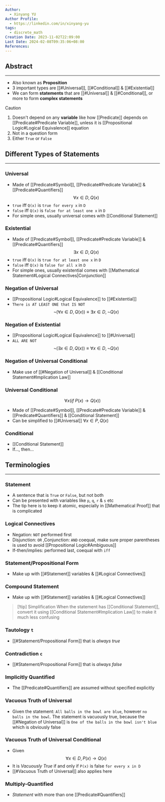 ```yaml
---
Author:
  - Xinyang YU
Author Profile:
  - https://linkedin.com/in/xinyang-yu
tags:
  - discrete_math
Creation Date: 2023-11-02T22:09:00
Last Date: 2024-02-08T09:35:06+08:00
References: 
---
```

## Abstract
---
- Also known as **Proposition** 
- 3 important types are [[#Universal]], [[#Conditional]] & [[#Existential]]
- We can form **statements** that are [[#Universal]] & [[#Conditional]], or more to form **complex statements**

>[!caution]
>1. Doesn't depend on any **variable** like how [[Predicate]] depends on [[Predicate#Predicate Variable]], unless it is [[Propositional Logic#Logical Equivalence]] equation
>2. Not in a question form
>3. Either `True` or `False`
## Different Types of Statements
---
### Universal
- Made of [[Predicate#Symbol]], [[Predicate#Predicate Variable]] & [[Predicate#Quantifiers]]
$$
\forall x \in D, Q(x)
$$
- `true` iff `Q(x)` is `true for every x` in `D`
- `false` iff `Q(x)` is `false for at least one x` in `D` 
- For simple ones, usually universal comes with [[Conditional Statement]]
### Existential
- Made of [[Predicate#Symbol]], [[Predicate#Predicate Variable]] & [[Predicate#Quantifiers]]
$$
\exists x \in D, Q(x)
$$
- `true` iff `Q(x)` is `true for at least one x` in `D`
- `false` iff `Q(x)` is `false for all x` in `D` 
- For simple ones, usually existential comes with [[Mathematical Statement#Logical Connectives|Conjunction]]
### Negation of Universal
- [[Propositional Logic#Logical Equivalence]] to [[#Existential]]
- `There is AT LEAST ONE that IS NOT`
$$
\neg(\forall x \in D, Q(x)) \equiv \exists x \in D, \neg  Q(x)
$$
### Negation of Existential
- [[Propositional Logic#Logical Equivalence]] to [[#Universal]]
- `ALL ARE NOT`
$$
\neg(\exists x \in D, Q(x)) \equiv \forall x \in D, \neg  Q(x)
$$
### Negation of Universal Conditional
- Make use of [[#Negation of Universal]] & [[Conditional Statement#Implication Law]]

### Universal Conditional
$$
\forall x (if~P(x) \rightarrow Q(x))
$$
- Made of [[Predicate#Symbol]], [[Predicate#Predicate Variable]] & [[Predicate#Quantifiers]] & [[Conditional Statement]]
- Can be simplified to [[#Universal]] $\forall x \in P, Q(x)$
### Conditional
- [[Conditional Statement]]
- If..., then...



## Terminologies
---
### Statement
- A sentence that is `True` or `False`, but not both
- Can be presented with variables like `p`, `q`, `r` & `s` etc
- The tip here is to keep it atomic, especially in [[Mathematical Proof]] that is complicated
### Logical Connectives 
- Negation: `NOT` performed first
- Disjunction: `OR` ,Conjunction: `AND` coequal, make sure proper parentheses is used to avoid [[Propositional Logic#Ambiguous]]
- If-then/implies: performed last, coequal with `iff`

### Statement/Propositional Form
- Make up with [[#Statement]] variables & [[#Logical Connectives]]
### Compound Statement
- Make up with [[#Statement]] variables & [[#Logical Connectives]]
>[!tip] Simplification
>When the statement has [[Conditional Statement]], convert it using [[Conditional Statement#Implication Law]] to make it much less confusing


### Tautology `t`
- [[#Statement/Propositional Form]] that is *always true* 
### Contradiction `c`
- [[#Statement/Propositional Form]] that is *always false*

### Implicitly Quantified
- The [[Predicate#Quantifiers]] are assumed without specified explicitly

### Vacuous Truth of Universal
- Given the statement: `All balls in the bowl are blue`, however `no balls in the bowl`. The statement is vacuously true, because the [[#Negation of Universal]] is `One of the balls in the bowl isn't blue` which is obviously false
### Vacuous Truth of Universal Conditional
- Given 
$$
\forall x \in D, P(x) \rightarrow Q(x)
$$
- It is *Vacuously True* if and only if `P(x)` is false `for every x in D`
- [[#Vacuous Truth of Universal]] also applies here

### Multiply-Quantified
- *Statement* with more than one [[Predicate#Quantifiers]]